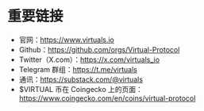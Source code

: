 # 重要链接

- 官网：https://www.virtuals.io
- Github：https://github.com/orgs/Virtual-Protocol
- Twitter（X.com）：https://x.com/virtuals_io
- Telegram 群组：https://t.me/virtuals
- 通讯：https://substack.com/@virtuals
- $VIRTUAL 币在 Coingecko 上的页面：https://www.coingecko.com/en/coins/virtual-protocol
